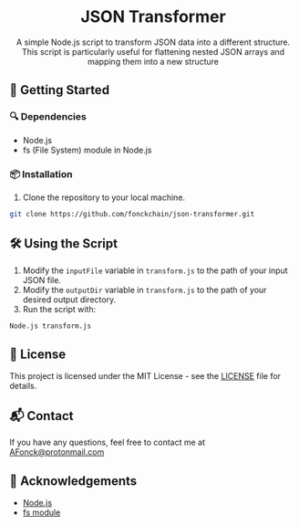 <p align="center">
  <h1 align="center">JSON Transformer</h1>
  <p align="center">A simple Node.js script to transform JSON data into a different structure. This script is particularly useful for flattening nested JSON arrays and mapping them into a new structure</p>
</p>

## 🚀 Getting Started

### 🔍 Dependencies

- Node.js
- fs (File System) module in Node.js

### 📦 Installation

1. Clone the repository to your local machine.

```bash
git clone https://github.com/fonckchain/json-transformer.git
```

## 🛠️ Using the Script

1. Modify the `inputFile` variable in `transform.js` to the path of your input JSON file.
2. Modify the `outputDir` variable in `transform.js` to the path of your desired output directory.
3. Run the script with:

```bash
Node.js transform.js
```

## 📄 License

This project is licensed under the MIT License - see the [LICENSE](LICENSE) file for details.

## 📬 Contact

If you have any questions, feel free to contact me at AFonck@protonmail.com

## 🙏 Acknowledgements

- [Node.js](https://nodejs.org/)
- [fs module](https://nodejs.org/api/fs.html)
